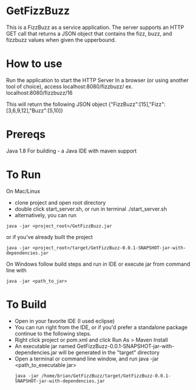 # GetFizzBuzz
This is a FizzBuzz as a service application. The server supports an HTTP GET call that returns a JSON object that contains the fizz, buzz, and fizzbuzz values when given the upperbound.

# How to use
Run the application to start the HTTP Server
In a browser (or using another tool of choice), access localhost:8080/fizzbuzz/<number>
ex. localhost:8080/fizzbuzz/16

This will return the following JSON object
{"FizzBuzz":[15],"Fizz":[3,6,9,12],"Buzz":[5,10]}

# Prereqs
Java 1.8
For building - a Java IDE with maven support

# To Run
On Mac/Linux
  - clone project and open root directory
  - double click start_server.sh, or run in terminal ./start_server.sh
  - alternatively, you can run
  ```
  java -jar <project_root>/GetFizzBuzz.jar
  ```
  or if you've already built the project
  ```
  java -jar <project_root>/target/GetFizzBuzz-0.0.1-SNAPSHOT-jar-with-dependencies.jar
  ```
  
On Windows
  follow build steps and run in IDE or execute jar from command line with
  ```
  java -jar <path_to_jar>
  ```
# To Build
- Open in your favorite IDE (I used eclipse)
- You can run right from the IDE, or if you'd prefer a standalone package continue to the following steps.
- Right click project or pom.xml and click Run As > Maven Install
- An executable jar named GetFizzBuzz-0.0.1-SNAPSHOT-jar-with-dependencies.jar will be generated in the "target" directory
- Open a terminal or command line window, and run java -jar <path_to_executable jar>
  ```
  java -jar /home/brian/GetFizzBuzz/target/GetFizzBuzz-0.0.1-SNAPSHOT-jar-with-dependencies.jar
  ```
